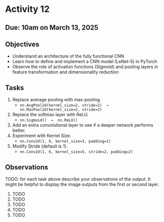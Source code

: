 # Activity 12
## Due: 10am on March 13, 2025

## Objectives
- Understand an architecture of the fully functional CNN
- Learn how to define and implement a CNN model (LeNet-5) in PyTorch 
- Observe the role of activation functions (Sigmoid) and pooling layers in feature transformation and dimensionality reduction

## Tasks
1. Replace average pooling with max-pooling.
   - `nn.AvgPool2d(kernel_size=2, stride=2)  →  nn.MaxPool2d(kernel_size=2, stride=2)`
2. Replace the softmax layer with ReLU.
   - `nn.Sigmoid()  →  nn.ReLU()`
3. Add an extra convolutional layer to see if a deeper network performs better.
4. Experiment with Kernel Size.
   - `nn.Conv2d(1, 6, kernel_size=3, padding=1)`
5. Modify Stride (default is 1).
   - `nn.Conv2d(1, 6, kernel_size=5, stride=2, padding=2)`

## Observations
TODO: for each task above describe your observations of the output. It might be helpful to display the image outputs from the first or second layer.
1. TODO
2. TODO
3. TODO
4. TODO
5. TODO
